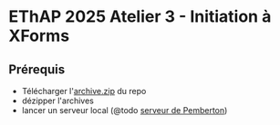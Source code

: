 # EThAP 2025 Atelier 3 - Initiation à XForms

## Prérequis
- Télécharger l'[archive.zip](https://github.com/sardinecan/ethap2025-atelier3-xforms/archive/refs/heads/main.zip) du repo
- dézipper l'archives 
- lancer un serveur local (@todo [serveur de Pemberton](https://homepages.cwi.nl/~steven/xforms/generic/))
